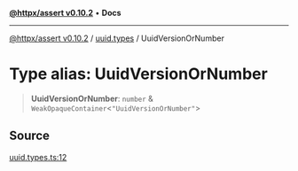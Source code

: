 [**@httpx/assert v0.10.2**](../../README.md) • **Docs**

***

[@httpx/assert v0.10.2](../../README.md) / [uuid.types](../README.md) / UuidVersionOrNumber

# Type alias: UuidVersionOrNumber

> **UuidVersionOrNumber**: `number` & `WeakOpaqueContainer`\<`"UuidVersionOrNumber"`\>

## Source

[uuid.types.ts:12](https://github.com/belgattitude/httpx/blob/9872a04f73c192beff5f4b4d63a156ff5269c00c/packages/assert/src/uuid.types.ts#L12)
